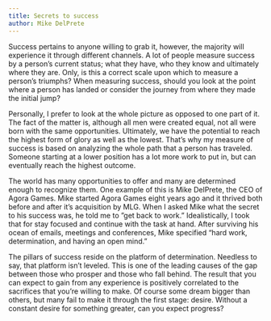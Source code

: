 ```yaml
---
title: Secrets to success
author: Mike DelPrete
---
```

Success pertains to anyone willing to grab it, however, the majority will experience it through different channels. A lot of people measure success by a person’s current status; what they have, who they know and ultimately where they are. Only, is this a correct scale upon which to measure a person’s triumphs? When measuring success, should you look at the point where a person has landed or consider the journey from where they made the initial jump?

 Personally, I prefer to look at the whole picture as opposed to one part of it. The fact of the matter is, although all men were created equal, not all were born with the same opportunities. Ultimately, we have the potential to reach the highest form of glory as well as the lowest. That’s why my measure of success is based on analyzing the whole path that a person has traveled. Someone starting at a lower position has a lot more work to put in, but can eventually reach the highest outcome.

 The world has many opportunities to offer and many are determined enough to recognize them. One example of this is Mike DelPrete, the CEO of Agora Games. Mike started Agora Games eight years ago and it thrived both before and after it’s acquisition by MLG. When I asked Mike what the secret to his success was, he told me to ”get back to work.” Idealistically, I took that for stay focused and continue with the task at hand. After surviving his ocean of emails, meetings and conferences, Mike specified “hard work, determination, and having an open mind.”

 The pillars of success reside on the platform of determination. Needless to say, that platform isn’t leveled. This is one of the leading causes of the gap between those who prosper and those who fall behind. The result that you can expect to gain from any experience is positively correlated to the sacrifices that you’re willing to make. Of course some dream bigger than others, but many fail to make it through the first stage: desire. Without a constant desire for something greater, can you expect progress?
